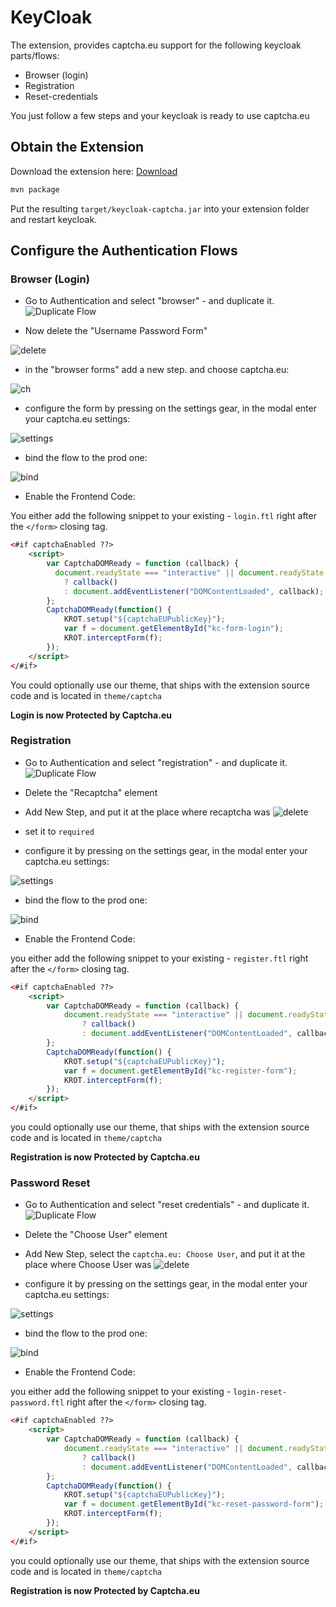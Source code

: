 # KeyCloak



The extension, provides captcha.eu support for the following keycloak parts/flows:

- Browser (login)
- Registration
- Reset-credentials

You just follow a few steps and your keycloak is ready to use captcha.eu

## Obtain the Extension

Download the extension here: [Download](https://wp.captcha.eu/wp-content/uploads/2023/11/keycloak-plugin.zip)


```sh
mvn package
```

Put the resulting `target/keycloak-captcha.jar` into your extension folder and restart keycloak.

## Configure the Authentication Flows

### Browser (Login)

- Go to Authentication and select "browser" - and duplicate it.
  ![Duplicate Flow](files/keycloak/keycloak-duplicate-browser.png)

- Now delete the "Username Password Form"

![delete](files/keycloak/keycloak-browser-delete-username-password-form.png)

- in the "browser forms" add a new step. and choose captcha.eu:

![ch](files/keycloak/keycloak-browser-add-form.png)

- configure the form by pressing on the settings gear, in the modal enter your captcha.eu settings:

![settings](files/keycloak/keycloak-browser-settings.png)

- bind the flow to the prod one:

![bind](files/keycloak/keycloak-browser-bind.png)

- Enable the Frontend Code:

You either add the following snippet to your existing - `login.ftl`
right after the `</form>` closing tag.

```html
<#if captchaEnabled ??>
    <script>
        var CaptchaDOMReady = function (callback) {
          document.readyState === "interactive" || document.readyState === "complete"
            ? callback()
            : document.addEventListener("DOMContentLoaded", callback);
        };
        CaptchaDOMReady(function() {
            KROT.setup("${captchaEUPublicKey}");
            var f = document.getElementById("kc-form-login");
            KROT.interceptForm(f);
        });
    </script>
</#if>
```

You could optionally use our theme, that ships with the extension source code and is located in `theme/captcha`

**Login is now Protected by Captcha.eu**


### Registration

- Go to Authentication and select "registration" - and duplicate it.
  ![Duplicate Flow](files/keycloak/keycloak-duplicate-browser.png)

- Delete the "Recaptcha" element
- Add New Step, and put it at the place where recaptcha was
![delete](files/keycloak/keycloak-registration-add-captcha.png)

- set it to `required`
- configure it by pressing on the settings gear, in the modal enter your captcha.eu settings:

![settings](files/keycloak/keycloak-browser-settings.png)

- bind the flow to the prod one:

![bind](files/keycloak/keycloak-browser-bind.png)

- Enable the Frontend Code:

you either add the following snippet to your existing - `register.ftl`
right after the `</form>` closing tag.

```html
<#if captchaEnabled ??>
    <script>
        var CaptchaDOMReady = function (callback) {
            document.readyState === "interactive" || document.readyState === "complete"
                ? callback()
                : document.addEventListener("DOMContentLoaded", callback);
        };
        CaptchaDOMReady(function() {
            KROT.setup("${captchaEUPublicKey}");
            var f = document.getElementById("kc-register-form");
            KROT.interceptForm(f);
        });
    </script>
</#if>
```

you could optionally use our theme, that ships with the extension source code and is located in `theme/captcha`

**Registration is now Protected by Captcha.eu**


### Password Reset

- Go to Authentication and select "reset credentials" - and duplicate it.
  ![Duplicate Flow](files/keycloak/keycloak-duplicate-browser.png)

- Delete the "Choose User" element
- Add New Step, select the `captcha.eu: Choose User`, and put it at the place where Choose User was
![delete](files/keycloak/keycloak-reset-credenitals.png)

- configure it by pressing on the settings gear, in the modal enter your captcha.eu settings:

![settings](files/keycloak/keycloak-browser-settings.png)

- bind the flow to the prod one:

![bind](files/keycloak/keycloak-browser-bind.png)

- Enable the Frontend Code:

you either add the following snippet to your existing - `login-reset-password.ftl`
right after the `</form>` closing tag.

```html
<#if captchaEnabled ??>
    <script>
        var CaptchaDOMReady = function (callback) {
            document.readyState === "interactive" || document.readyState === "complete"
                ? callback()
                : document.addEventListener("DOMContentLoaded", callback);
        };
        CaptchaDOMReady(function() {
            KROT.setup("${captchaEUPublicKey}");
            var f = document.getElementById("kc-reset-password-form");
            KROT.interceptForm(f);
        });
    </script>
</#if>
```

you could optionally use our theme, that ships with the extension source code and is located in `theme/captcha`

**Registration is now Protected by Captcha.eu**
